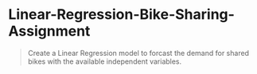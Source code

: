 # Linear-Regression-Bike-Sharing-Assignment

> Create a Linear Regression model to forcast the demand for shared bikes with the available independent variables.

